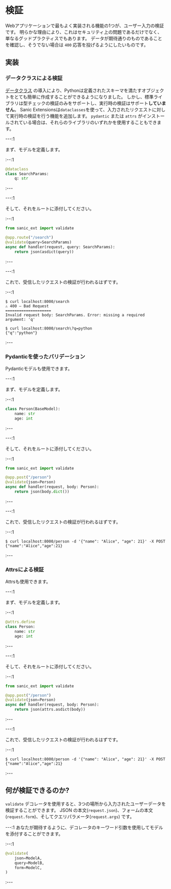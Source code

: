 # 検証

Webアプリケーションで最もよく実装される機能の1つが、ユーザー入力の検証です。 明らかな理由により、これはセキュリティ上の問題であるだけでなく、単なるグッドプラクティスでもあります。 データが期待通りのものであることを確認し、そうでない場合は `400` 応答を投げるようにしたいものです。

## 実装

### データクラスによる検証

[データクラス](https://docs.python.org/3/library/dataclasses.html) の導入により、Pythonは定義されたスキーマを満たすオブジェクトをとても簡単に作成することができるようになりました。 しかし、標準ライブラリは型チェックの検証のみをサポートし、実行時の検証はサポート**していません**。 Sanic Extensionsは`dataclasses`を使って、入力されたリクエストに対して実行時の検証を行う機能を追加します。 `pydantic` または `attrs` がインストールされている場合は、それらのライブラリのいずれかを使用することもできます。

---:1

まず、モデルを定義します。

:--:1

```python
@dataclass
class SearchParams:
    q: str
```

:---

---:1

そして、それをルートに添付してください。

:--:1

```python
from sanic_ext import validate

@app.route("/search")
@validate(query=SearchParams)
async def handler(request, query: SearchParams):
    return json(asdict(query))
```

:---

---:1

これで、受信したリクエストの検証が行われるはずです。

:--:1

```
$ curl localhost:8000/search                                       
⚠️ 400 — Bad Request
====================
Invalid request body: SearchParams. Error: missing a required argument: 'q'
```
```
$ curl localhost:8000/search\?q=python                             
{"q":"python"}
```

:---

### Pydanticを使ったバリデーション


Pydanticモデルも使用できます。

---:1

まず、モデルを定義します。

:--:1

```python
class Person(BaseModel):
    name: str
    age: int
```

:---

---:1

そして、それをルートに添付してください。

:--:1

```python
from sanic_ext import validate

@app.post("/person")
@validate(json=Person)
async def handler(request, body: Person):
    return json(body.dict())
```
:---

---:1

これで、受信したリクエストの検証が行われるはずです。

:--:1

```
$ curl localhost:8000/person -d '{"name": "Alice", "age": 21}' -X POST  
{"name":"Alice","age":21}
```

:---

### Attrsによる検証


Attrsも使用できます。

---:1

まず、モデルを定義します。

:--:1

```python
@attrs.define
class Person:
    name: str
    age: int

```

:---

---:1

そして、それをルートに添付してください。

:--:1

```python
from sanic_ext import validate

@app.post("/person")
@validate(json=Person)
async def handler(request, body: Person):
    return json(attrs.asdict(body))
```
:---

---:1

これで、受信したリクエストの検証が行われるはずです。

:--:1

```
$ curl localhost:8000/person -d '{"name": "Alice", "age": 21}' -X POST  
{"name":"Alice","age":21}
```

:---

## 何が検証できるのか?

`validate` デコレータを使用すると、3つの場所から入力されたユーザーデータを検証することができます。 JSON の本文(`request.json`)、フォームの本文(`request.form`)、そしてクエリパラメータ(`request.args`) です。

---:1 あなたが期待するように、デコレータのキーワード引数を使用してモデルを添付することができます。

:--:1
```python
@validate(
    json=ModelA,
    query=ModelB,
    form=ModelC,
)
```
:---
